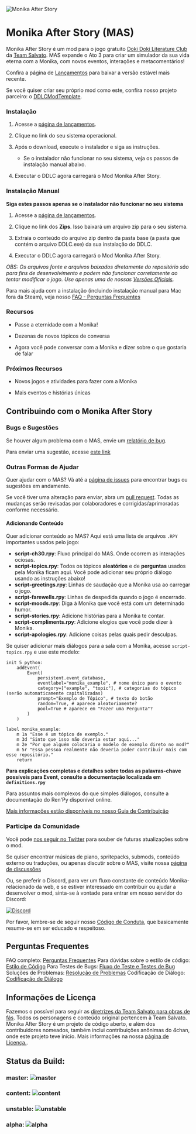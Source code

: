![Monika After Story](https://github.com/Monika-After-Story/MonikaModDev/blob/master/Monika%20After%20Story/game/mod_assets/menu_new.png?raw=True)

# Monika After Story (MAS)
Monika After Story é um mod para o jogo gratuito [Doki Doki Literature Club](https://www.ddlc.moe) da [Team Salvato](http://teamsalvato.com/). MAS expande o Ato 3 para criar um simulador da sua vida eterna com a Monika, com novos eventos, interações e metacomentários!

Confira a página de [Lançamentos](http://www.monikaafterstory.com/releases.html) para baixar a versão estável mais recente.

Se você quiser criar seu próprio mod como este, confira nosso projeto parceiro: o [DDLCModTemplate](https://github.com/therationalpi/DDLCModTemplate).

### Instalação

1. Acesse a [página de lançamentos](http://www.monikaafterstory.com/releases.html).

2. Clique no link do seu sistema operacional.

3. Após o download, execute o instalador e siga as instruções.
    * Se o instalador não funcionar no seu sistema, veja os passos de instalação manual abaixo.

4. Executar o DDLC agora carregará o Mod Monika After Story.

### Instalação Manual

**Siga estes passos apenas se o instalador não funcionar no seu sistema**

1. Acesse a [página de lançamentos](http://www.monikaafterstory.com/releases.html).

2. Clique no link dos **Zips**. Isso baixará um arquivo zip para o seu sistema.

3. Extraia o conteúdo do arquivo zip dentro da pasta base (a pasta que contém o arquivo DDLC.exe) da sua instalação do DDLC.

4. Executar o DDLC agora carregará o Mod Monika After Story.

*OBS: Os arquivos fonte e arquivos baixados diretamente do repositório são para fins de desenvolvimento e podem não funcionar corretamente ao tentar modificar o jogo. Use apenas uma de nossas [Versões Oficiais](http://www.monikaafterstory.com/releases.html).*

Para mais ajuda com a instalação (incluindo instalação manual para Mac fora da Steam), veja nosso [FAQ - Perguntas Frequentes](https://github.com/Monika-After-Story/MonikaModDev/wiki/FAQ)

### Recursos

* Passe a eternidade com a Monika!

* Dezenas de novos tópicos de conversa

* Agora você pode conversar com a Monika e dizer sobre o que gostaria de falar

### Próximos Recursos

* Novos jogos e atividades para fazer com a Monika

* Mais eventos e histórias únicas

## Contribuindo com o Monika After Story

### Bugs e Sugestões
Se houver algum problema com o MAS, envie um [relatório de bug](https://github.com/Monika-After-Story/MonikaModDev/issues/new?labels=bug&body=Describe%20bug%20and%20steps%20for%20reproduction%20here&title=%5BBug%5D%20-%20).

Para enviar uma sugestão, acesse [este link](https://github.com/Monika-After-Story/MonikaModDev/issues/new?labels=suggestion&body=Your%20suggestion%20goes%20here&title=%5BSuggestion%5D%20-%20)

### Outras Formas de Ajudar
Quer ajudar com o MAS? Vá até a [página de issues](https://github.com/Monika-After-Story/MonikaModDev/issues) para encontrar bugs ou sugestões em andamento.

Se você tiver uma alteração para enviar, abra um [pull request](https://github.com/Monika-After-Story/MonikaModDev/pulls). Todas as mudanças serão revisadas por colaboradores e corrigidas/aprimoradas conforme necessário.

#### Adicionando Conteúdo
Quer adicionar conteúdo ao MAS? Aqui está uma lista de arquivos `.RPY` importantes usados pelo jogo:

- **script-ch30.rpy**: Fluxo principal do MAS. Onde ocorrem as interações ociosas.
- **script-topics.rpy**: Todos os tópicos **aleatórios** e de **perguntas** usados pela Monika ficam aqui. Você pode adicionar seu próprio diálogo usando as instruções abaixo!
- **script-greetings.rpy**: Linhas de saudação que a Monika usa ao carregar o jogo.
- **script-farewells.rpy**: Linhas de despedida quando o jogo é encerrado.
- **script-moods.rpy**: Diga à Monika que você está com um determinado humor.
- **script-stories.rpy**: Adicione histórias para a Monika te contar.
- **script-compliments.rpy**: Adicione elogios que você pode dizer à Monika.
- **script-apologies.rpy**: Adicione coisas pelas quais pedir desculpas.

Se quiser adicionar mais diálogos para a sala com a Monika, acesse `script-topics.rpy` e use este modelo:

```renpy
init 5 python:
    addEvent(
        Event(
            persistent.event_database,
            eventlabel="monika_example", # nome único para o evento
            category=["example", "topic"], # categorias do tópico (serão automaticamente capitalizadas)
            prompt="Exemplo de Tópico", # texto do botão
            random=True, # aparece aleatoriamente?
            pool=True # aparece em "Fazer uma Pergunta"?
        )
    )

label monika_example:
    m 1a "Esse é um tópico de exemplo."
    m 3d "Sinto que isso não deveria estar aqui..."
    m 2e "Por que alguém colocaria o modelo de exemplo direto no mod?"
    m 5r "Essa pessoa realmente não deveria poder contribuir mais com esse repositório."
    return
```
**Para explicações completas e detalhes sobre todas as palavras-chave possíveis para Event, consulte a documentação localizada em `definitions.rpy`**

Para assuntos mais complexos do que simples diálogos, consulte a documentação do Ren'Py disponível online.

[Mais informações estão disponíveis no nosso Guia de Contribuição](https://github.com/Monika-After-Story/MonikaModDev/wiki/Contributing-Guidelines)

### Participe da Comunidade
Você pode [nos seguir no Twitter](https://twitter.com/MonikaAfterMod) para souber de futuras atualizações sobre o mod.

Se quiser encontrar músicas de piano, spritepacks, submods, conteúdo externo ou traduções, ou apenas discutir sobre o MAS, visite nossa [página de discussões](https://github.com/Monika-After-Story/MonikaModDev/discussions)

Ou, se preferir o Discord, para ver um fluxo constante de conteúdo Monika-relacionado da web, e se estiver interessado em contribuir ou ajudar a desenvolver o mod, sinta-se à vontade para entrar em nosso servidor do Discord:

 [![Discord](https://discordapp.com/api/guilds/372766620977725441/widget.png?style=banner1)](https://discord.gg/monika-after-story)

 Por favor, lembre-se de seguir nosso [Código de Conduta](https://github.com/Monika-After-Story/MonikaModDev/wiki/Code-of-Conduct), que basicamente resume-se em ser educado e respeitoso.

## Perguntas Frequentes

FAQ completo: [Perguntas Frequentes](https://github.com/Monika-After-Story/MonikaModDev/wiki/FAQ)
Para dúvidas sobre o estilo de código: [Estilo de Código](https://github.com/Monika-After-Story/MonikaModDev/wiki/Coding-Style)
Para Testes de Bugs: [Fluxo de Teste e Testes de Bug](https://github.com/Monika-After-Story/MonikaModDev/wiki/Testing-Flow-and-Bug-Testing)
Soluções de Problemas: [Resolução de Problemas](https://github.com/Monika-After-Story/MonikaModDev/wiki/Troubleshooting) Codificação de Diálogo: [Codificação de Diálogo](https://github.com/Monika-After-Story/MonikaModDev/wiki/Dialogue-Coding)
## Informações de Licença

Fazemos o possível para seguir as [diretrizes da Team Salvato para obras de fãs](http://teamsalvato.com/ip-guidelines/). Todos os personagens e conteúdo original pertencem à Team Salvato. Monika After Story é um projeto de código aberto, e além dos contribuidores nomeados, também inclui contribuições anônimas do 4chan, onde este projeto teve início. Mais informações na nossa [página de Licença.](https://github.com/Monika-After-Story/MonikaModDev/wiki/License-and-Team-Salvato-Guidelines).

## Status da Build:
### master: ![master](https://github.com/Monika-After-Story/MonikaModDev/workflows/CI/badge.svg?branch=master)
### content: ![content](https://github.com/Monika-After-Story/MonikaModDev/workflows/CI/badge.svg?branch=content)
### unstable: ![unstable](https://github.com/Monika-After-Story/MonikaModDev/workflows/CI/badge.svg?branch=unstable)
### alpha: ![alpha](https://github.com/Monika-After-Story/MonikaModDev/workflows/CI/badge.svg?branch=alpha)
